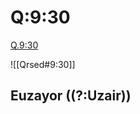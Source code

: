 
# Q:9:30

[Q.9:30](https://quran.com/9:30/tafsirs/ar-tafsir-al-tabari)

![[Qrsed#9:30]]

## Euzayor ((?:Uzair))
